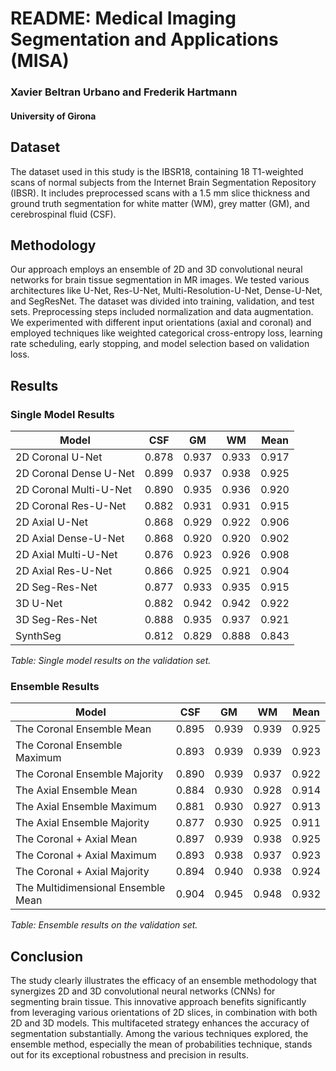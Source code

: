 # README: Medical Imaging Segmentation and Applications (MISA)
### Xavier Beltran Urbano and Frederik Hartmann
#### University of Girona

## Dataset
The dataset used in this study is the IBSR18, containing 18 T1-weighted scans of normal subjects from the Internet Brain Segmentation Repository (IBSR). It includes preprocessed scans with a 1.5 mm slice thickness and ground truth segmentation for white matter (WM), grey matter (GM), and cerebrospinal fluid (CSF).

## Methodology
Our approach employs an ensemble of 2D and 3D convolutional neural networks for brain tissue segmentation in MR images. We tested various architectures like U-Net, Res-U-Net, Multi-Resolution-U-Net, Dense-U-Net, and SegResNet. The dataset was divided into training, validation, and test sets. Preprocessing steps included normalization and data augmentation. We experimented with different input orientations (axial and coronal) and employed techniques like weighted categorical cross-entropy loss, learning rate scheduling, early stopping, and model selection based on validation loss.

## Results
### Single Model Results

| Model                     | CSF    | GM     | WM     | Mean  |
|---------------------------|--------|--------|--------|-------|
| 2D Coronal U-Net          | 0.878  | 0.937  | 0.933  | 0.917 |
| 2D Coronal Dense U-Net    | 0.899  | 0.937  | 0.938  | 0.925 |
| 2D Coronal Multi-U-Net    | 0.890  | 0.935  | 0.936  | 0.920 |
| 2D Coronal Res-U-Net      | 0.882  | 0.931  | 0.931  | 0.915 |
| 2D Axial U-Net            | 0.868  | 0.929  | 0.922  | 0.906 |
| 2D Axial Dense-U-Net      | 0.868  | 0.920  | 0.920  | 0.902 |
| 2D Axial Multi-U-Net      | 0.876  | 0.923  | 0.926  | 0.908 |
| 2D Axial Res-U-Net        | 0.866  | 0.925  | 0.921  | 0.904 |
| 2D Seg-Res-Net            | 0.877  | 0.933  | 0.935  | 0.915 |
| 3D U-Net                  | 0.882  | 0.942  | 0.942  | 0.922 |
| 3D Seg-Res-Net            | 0.888  | 0.935  | 0.937  | 0.921 |
| SynthSeg                  | 0.812  | 0.829  | 0.888  | 0.843 |

*Table: Single model results on the validation set.*

### Ensemble Results

| Model                               | CSF    | GM     | WM     | Mean  |
|-------------------------------------|--------|--------|--------|-------|
| The Coronal Ensemble Mean           | 0.895  | 0.939  | 0.939  | 0.925 |
| The Coronal Ensemble Maximum        | 0.893  | 0.939  | 0.939  | 0.923 |
| The Coronal Ensemble Majority       | 0.890  | 0.939  | 0.937  | 0.922 |
| The Axial Ensemble Mean             | 0.884  | 0.930  | 0.928  | 0.914 |
| The Axial Ensemble Maximum          | 0.881  | 0.930  | 0.927  | 0.913 |
| The Axial Ensemble Majority         | 0.877  | 0.930  | 0.925  | 0.911 |
| The Coronal + Axial Mean            | 0.897  | 0.939  | 0.938  | 0.925 |
| The Coronal + Axial Maximum         | 0.893  | 0.938  | 0.937  | 0.923 |
| The Coronal + Axial Majority        | 0.894  | 0.940  | 0.938  | 0.924 |
| The Multidimensional Ensemble Mean  | 0.904  | 0.945  | 0.948  | 0.932 |

*Table: Ensemble results on the validation set.*

## Conclusion
The study clearly illustrates the efficacy of an ensemble methodology that synergizes 2D and 3D convolutional neural networks (CNNs) for segmenting brain tissue. This innovative approach benefits significantly from leveraging various orientations of 2D slices, in combination with both 2D and 3D models. This multifaceted strategy enhances the accuracy of segmentation substantially. Among the various techniques explored, the ensemble method, especially the mean of probabilities technique, stands out for its exceptional robustness and precision in results.